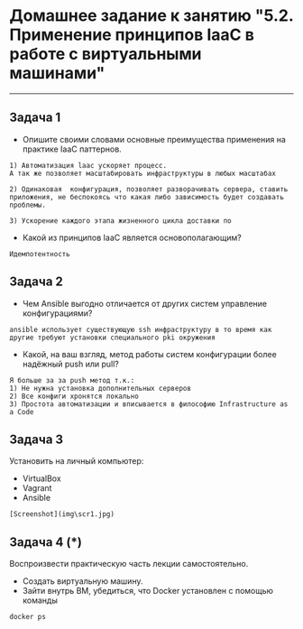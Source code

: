 
# Домашнее задание к занятию "5.2. Применение принципов IaaC в работе с виртуальными машинами"

---

## Задача 1

- Опишите своими словами основные преимущества применения на практике IaaC паттернов.
```
1) Автоматизация laac ускоряет процесс.
А так же позволяет масштабировать инфраструктуры в любых масштабах

2) Одинаковая  конфигурация, позволяет разворачивать сервера, ставить приложения, не беспокоясь что какая либо зависимость будет создавать проблемы.

3) Ускорение каждого этапа жизненного цикла доставки по
```
- Какой из принципов IaaC является основополагающим?
```
Идемпотентность
```
## Задача 2

- Чем Ansible выгодно отличается от других систем управление конфигурациями?
```
ansible использует существующую ssh инфраструктуру в то время как другие требуют установки специального pki окружения
```
- Какой, на ваш взгляд, метод работы систем конфигурации более надёжный push или pull?

```
Я больше за за push метод т.к.:
1) Не нужна установка дополнительных серверов
2) Все конфиги хронятся локально
3) Простота автоматизации и вписывается в философию Infrastructure as a Code
```
## Задача 3

Установить на личный компьютер:

- VirtualBox
- Vagrant
- Ansible
```
[Screenshot](img\scr1.jpg)
```
## Задача 4 (*)

Воспроизвести практическую часть лекции самостоятельно.

- Создать виртуальную машину.
- Зайти внутрь ВМ, убедиться, что Docker установлен с помощью команды
```
docker ps
```
